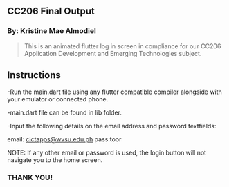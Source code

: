 ## CC206 Final Output

### By: Kristine Mae Almodiel

> This is an animated flutter log in screen in compliance for our CC206 Application Development and Emerging Technologies subject. 

## Instructions
-Run the main.dart file using any flutter compatible compiler alongside with your emulator or connected phone.

-main.dart file can be found in lib folder.

-Input the following details on the email address and password textfields:

 email: cictapps@wvsu.edu.ph 
 pass:toor

NOTE:
If any other email or password is used, the login button will not navigate you to the home screen.


### THANK YOU!
